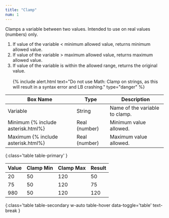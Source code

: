 ```yaml
---
title: "Clamp"
num: 1
---
```


Clamps a variable between two values. Intended to use on real values (numbers) only.

1. If value of the variable < minimum allowed value, returns minimum allowed value.
2. If value of the variable > maximum allowed value, returns maximum allowed value.
3. If value of the variable is within the allowed range, returns the original value.
<br/><br/>
{% include alert.html text="Do not use Math: Clamp on strings, as this will result in a syntax error and LB crashing." type="danger" %}  

| Box Name | Type | Description | 
|-------|--------|--------
| Variable | String | Name of the variable to clamp. |
| Minimum {% include asterisk.html%} | Real (number) | Minimum value allowed.|
| Maximum {% include asterisk.html%}| Real (number) | Maximum value allowed.
{:class='table table-primary' }

| Value | Clamp Min| Clamp Max| Result |
|-------|--------|--------|--------
|20|50|120|50
|75|50|120|75
|980|50|120|120
{:class='table table-secondary w-auto table-hover data-toggle='table' text-break }







